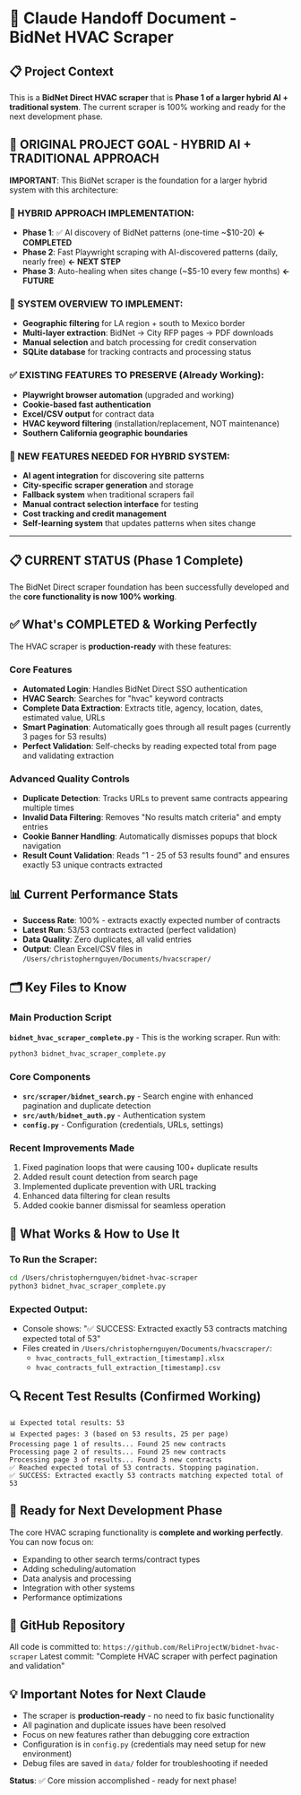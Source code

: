 # 🔄 Claude Handoff Document - BidNet HVAC Scraper

## 📋 Project Context
This is a **BidNet Direct HVAC scraper** that is **Phase 1 of a larger hybrid AI + traditional system**. The current scraper is 100% working and ready for the next development phase.

## 🎯 ORIGINAL PROJECT GOAL - HYBRID AI + TRADITIONAL APPROACH

**IMPORTANT**: This BidNet scraper is the foundation for a larger hybrid system with this architecture:

### 🔄 HYBRID APPROACH IMPLEMENTATION:
- **Phase 1**: ✅ AI discovery of BidNet patterns (one-time ~$10-20) **← COMPLETED**
- **Phase 2**: Fast Playwright scraping with AI-discovered patterns (daily, nearly free) **← NEXT STEP**  
- **Phase 3**: Auto-healing when sites change (~$5-10 every few months) **← FUTURE**

### 🎯 SYSTEM OVERVIEW TO IMPLEMENT:
- **Geographic filtering** for LA region + south to Mexico border
- **Multi-layer extraction**: BidNet → City RFP pages → PDF downloads  
- **Manual selection** and batch processing for credit conservation
- **SQLite database** for tracking contracts and processing status

### ✅ EXISTING FEATURES TO PRESERVE (Already Working):
- **Playwright browser automation** (upgraded and working)
- **Cookie-based fast authentication** 
- **Excel/CSV output** for contract data
- **HVAC keyword filtering** (installation/replacement, NOT maintenance)
- **Southern California geographic boundaries**

### 🚀 NEW FEATURES NEEDED FOR HYBRID SYSTEM:
- **AI agent integration** for discovering site patterns
- **City-specific scraper generation** and storage
- **Fallback system** when traditional scrapers fail  
- **Manual contract selection interface** for testing
- **Cost tracking and credit management**
- **Self-learning system** that updates patterns when sites change

---

## 📋 CURRENT STATUS (Phase 1 Complete)
The BidNet Direct scraper foundation has been successfully developed and the **core functionality is now 100% working**.

## ✅ What's COMPLETED & Working Perfectly
The HVAC scraper is **production-ready** with these features:

### Core Features
- **Automated Login**: Handles BidNet Direct SSO authentication
- **HVAC Search**: Searches for "hvac" keyword contracts  
- **Complete Data Extraction**: Extracts title, agency, location, dates, estimated value, URLs
- **Smart Pagination**: Automatically goes through all result pages (currently 3 pages for 53 results)
- **Perfect Validation**: Self-checks by reading expected total from page and validating extraction

### Advanced Quality Controls
- **Duplicate Detection**: Tracks URLs to prevent same contracts appearing multiple times
- **Invalid Data Filtering**: Removes "No results match criteria" and empty entries
- **Cookie Banner Handling**: Automatically dismisses popups that block navigation
- **Result Count Validation**: Reads "1 - 25 of 53 results found" and ensures exactly 53 unique contracts extracted

## 📊 Current Performance Stats
- **Success Rate**: 100% - extracts exactly expected number of contracts
- **Latest Run**: 53/53 contracts extracted (perfect validation)
- **Data Quality**: Zero duplicates, all valid entries
- **Output**: Clean Excel/CSV files in `/Users/christophernguyen/Documents/hvacscraper/`

## 🗂️ Key Files to Know

### Main Production Script
**`bidnet_hvac_scraper_complete.py`** - This is the working scraper. Run with:
```bash
python3 bidnet_hvac_scraper_complete.py
```

### Core Components
- **`src/scraper/bidnet_search.py`** - Search engine with enhanced pagination and duplicate detection
- **`src/auth/bidnet_auth.py`** - Authentication system
- **`config.py`** - Configuration (credentials, URLs, settings)

### Recent Improvements Made
1. Fixed pagination loops that were causing 100+ duplicate results  
2. Added result count detection from search page
3. Implemented duplicate prevention with URL tracking
4. Enhanced data filtering for clean results
5. Added cookie banner dismissal for seamless operation

## 🎯 What Works & How to Use It

### To Run the Scraper:
```bash
cd /Users/christophernguyen/bidnet-hvac-scraper
python3 bidnet_hvac_scraper_complete.py
```

### Expected Output:
- Console shows: "✅ SUCCESS: Extracted exactly 53 contracts matching expected total of 53"
- Files created in `/Users/christophernguyen/Documents/hvacscraper/`:
  - `hvac_contracts_full_extraction_[timestamp].xlsx` 
  - `hvac_contracts_full_extraction_[timestamp].csv`

## 🔍 Recent Test Results (Confirmed Working)
```
📊 Expected total results: 53
📊 Expected pages: 3 (based on 53 results, 25 per page)
Processing page 1 of results... Found 25 new contracts
Processing page 2 of results... Found 25 new contracts  
Processing page 3 of results... Found 3 new contracts
✅ Reached expected total of 53 contracts. Stopping pagination.
✅ SUCCESS: Extracted exactly 53 contracts matching expected total of 53
```

## 🚀 Ready for Next Development Phase

The core HVAC scraping functionality is **complete and working perfectly**. You can now focus on:
- Expanding to other search terms/contract types
- Adding scheduling/automation
- Data analysis and processing
- Integration with other systems
- Performance optimizations

## 📁 GitHub Repository
All code is committed to: `https://github.com/ReliProjectW/bidnet-hvac-scraper`
Latest commit: "Complete HVAC scraper with perfect pagination and validation"

## 💡 Important Notes for Next Claude
- The scraper is **production-ready** - no need to fix basic functionality
- All pagination and duplicate issues have been resolved
- Focus on new features rather than debugging core extraction
- Configuration is in `config.py` (credentials may need setup for new environment)
- Debug files are saved in `data/` folder for troubleshooting if needed

**Status**: ✅ Core mission accomplished - ready for next phase!